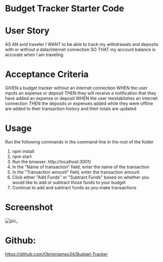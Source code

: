 # Budget Tracker Starter Code

# User Story

AS AN avid traveler
I WANT to be able to track my withdrawals and deposits with or without a data/internet connection
SO THAT my account balance is accurate when I am traveling

# Acceptance Criteria

GIVEN a budget tracker without an internet connection
WHEN the user inputs an expense or deposit
THEN they will receive a notification that they have added an expense or deposit
WHEN the user reestablishes an internet connection
THEN the deposits or expenses added while they were offline are added to their transaction history and their totals are updated

# Usage

Run the following commands in the command-line in the root of the folder

1. npm install
2. npm start
3. Run the browser: http://localhost:3001/
4. In the "Name of transaction" field, enter the name of the transaction
5. In the "Transaction amount" field, enter the transaction amount
6. Click either "Add Funds" or "Subtract Funds" based on whether you would like to add or subtract those funds to your budget
7. Continue to add and subtract funds as you make transactions

# Screenshot

![pic_](https://user-images.githubusercontent.com/101817569/192072040-d483dc6e-b17f-4cc6-a22d-75ed2b3c49d7.jpeg)






# Github:

https://github.com/Obrienjames34/Budget-Tracker
